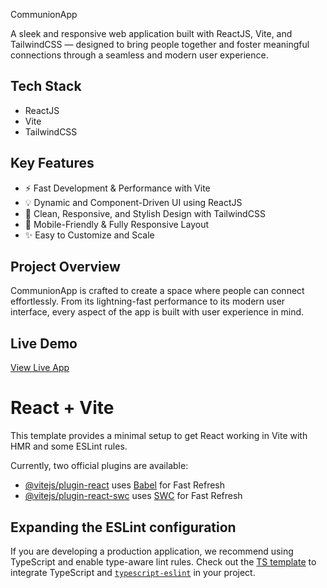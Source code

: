 CommunionApp

A sleek and responsive web application built with ReactJS, Vite, and TailwindCSS — designed to bring people together and foster meaningful connections through a seamless and modern user experience.

## Tech Stack

- ReactJS
- Vite
- TailwindCSS

## Key Features

- ⚡ Fast Development & Performance with Vite  
- 💡 Dynamic and Component-Driven UI using ReactJS  
- 🎨 Clean, Responsive, and Stylish Design with TailwindCSS  
- 📱 Mobile-Friendly & Fully Responsive Layout  
- ✨ Easy to Customize and Scale  

## Project Overview

CommunionApp is crafted to create a space where people can connect effortlessly. From its lightning-fast performance to its modern user interface, every aspect of the app is built with user experience in mind.

## Live Demo

[View Live App](https://communion-app-ten.vercel.app/) 



















# React + Vite

This template provides a minimal setup to get React working in Vite with HMR and some ESLint rules.

Currently, two official plugins are available:

- [@vitejs/plugin-react](https://github.com/vitejs/vite-plugin-react/blob/main/packages/plugin-react/README.md) uses [Babel](https://babeljs.io/) for Fast Refresh
- [@vitejs/plugin-react-swc](https://github.com/vitejs/vite-plugin-react-swc) uses [SWC](https://swc.rs/) for Fast Refresh

## Expanding the ESLint configuration

If you are developing a production application, we recommend using TypeScript and enable type-aware lint rules. Check out the [TS template](https://github.com/vitejs/vite/tree/main/packages/create-vite/template-react-ts) to integrate TypeScript and [`typescript-eslint`](https://typescript-eslint.io) in your project.

